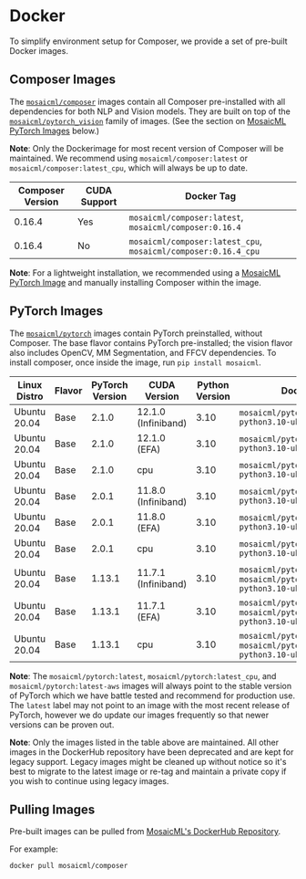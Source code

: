 # Docker

To simplify environment setup for Composer, we provide a set of pre-built Docker images.

## Composer Images

The [`mosaicml/composer`](https://hub.docker.com/r/mosaicml/composer) images contain all Composer pre-installed with
all dependencies for both NLP and Vision models. They are built on top of the
[`mosaicml/pytorch_vision`](https://hub.docker.com/r/mosaicml/pytorch_vision) family of images.
(See the section on [MosaicML PyTorch Images](#pytorch-images) below.)

**Note**: Only the Dockerimage for most recent version of Composer will be maintained. We recommend using
`mosaicml/composer:latest` or `mosaicml/composer:latest_cpu`, which will always be up to date.

<!-- BEGIN_COMPOSER_BUILD_MATRIX -->
| Composer Version   | CUDA Support   | Docker Tag                                                     |
|--------------------|----------------|----------------------------------------------------------------|
| 0.16.4             | Yes            | `mosaicml/composer:latest`, `mosaicml/composer:0.16.4`         |
| 0.16.4             | No             | `mosaicml/composer:latest_cpu`, `mosaicml/composer:0.16.4_cpu` |
<!-- END_COMPOSER_BUILD_MATRIX -->

**Note**: For a lightweight installation, we recommended using a [MosaicML PyTorch Image](#pytorch-images) and manually
installing Composer within the image.

## PyTorch Images

The [`mosaicml/pytorch`](https://hub.docker.com/r/mosaicml/pytorch) images contain PyTorch preinstalled, without Composer.
The base flavor contains PyTorch pre-installed; the vision flavor also includes OpenCV, MM Segmentation, and FFCV dependencies.
To install composer, once inside the image, run `pip install mosaicml`.

<!-- BEGIN_PYTORCH_BUILD_MATRIX -->
| Linux Distro   | Flavor   | PyTorch Version   | CUDA Version        | Python Version   | Docker Tags                                                                               |
|----------------|----------|-------------------|---------------------|------------------|-------------------------------------------------------------------------------------------|
| Ubuntu 20.04   | Base     | 2.1.0             | 12.1.0 (Infiniband) | 3.10             | `mosaicml/pytorch:2.1.0_cu121-python3.10-ubuntu20.04`                                     |
| Ubuntu 20.04   | Base     | 2.1.0             | 12.1.0 (EFA)        | 3.10             | `mosaicml/pytorch:2.1.0_cu121-python3.10-ubuntu20.04-aws`                                 |
| Ubuntu 20.04   | Base     | 2.1.0             | cpu                 | 3.10             | `mosaicml/pytorch:2.1.0_cpu-python3.10-ubuntu20.04`                                       |
| Ubuntu 20.04   | Base     | 2.0.1             | 11.8.0 (Infiniband) | 3.10             | `mosaicml/pytorch:2.0.1_cu118-python3.10-ubuntu20.04`                                     |
| Ubuntu 20.04   | Base     | 2.0.1             | 11.8.0 (EFA)        | 3.10             | `mosaicml/pytorch:2.0.1_cu118-python3.10-ubuntu20.04-aws`                                 |
| Ubuntu 20.04   | Base     | 2.0.1             | cpu                 | 3.10             | `mosaicml/pytorch:2.0.1_cpu-python3.10-ubuntu20.04`                                       |
| Ubuntu 20.04   | Base     | 1.13.1            | 11.7.1 (Infiniband) | 3.10             | `mosaicml/pytorch:latest`, `mosaicml/pytorch:1.13.1_cu117-python3.10-ubuntu20.04`         |
| Ubuntu 20.04   | Base     | 1.13.1            | 11.7.1 (EFA)        | 3.10             | `mosaicml/pytorch:latest-aws`, `mosaicml/pytorch:1.13.1_cu117-python3.10-ubuntu20.04-aws` |
| Ubuntu 20.04   | Base     | 1.13.1            | cpu                 | 3.10             | `mosaicml/pytorch:latest_cpu`, `mosaicml/pytorch:1.13.1_cpu-python3.10-ubuntu20.04`       |
<!-- END_PYTORCH_BUILD_MATRIX -->

**Note**: The `mosaicml/pytorch:latest`, `mosaicml/pytorch:latest_cpu`, and `mosaicml/pytorch:latest-aws`
images will always point to the stable version of PyTorch which we have battle tested and recommend for production use.  The `latest` label
may not point to an image with the most recent release of PyTorch, however we do update our images frequently so that newer versions can
be proven out.

**Note**: Only the images listed in the table above are maintained.  All other images in the DockerHub repository have been deprecated
and are kept for legacy support.  Legacy images might be cleaned up without notice so it's best to migrate to the latest image or re-tag and maintain
a private copy if you wish to continue using legacy images.

## Pulling Images

Pre-built images can be pulled from [MosaicML's DockerHub Repository](https://hub.docker.com/u/mosaicml).

For example:

<!--pytest.mark.skip-->
```bash
docker pull mosaicml/composer
```
